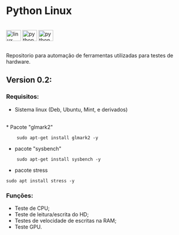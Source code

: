 # Python Linux


<div style="display: inline_block"><br>
  <img align="center" alt="linux" height="30" width="40" src="https://cdn.jsdelivr.net/gh/devicons/devicon/icons/linux/linux-original.svg">
  <img align="center" alt="python" height="30" width="40" src="https://cdn.jsdelivr.net/gh/devicons/devicon/icons/python/python-original.svg">
  <a href="https://github.com/lukasoliveeira" target="_blank"><img align="center" alt="python" height="30" width="40"  src="https://cdn.jsdelivr.net/gh/devicons/devicon/icons/github/github-original-wordmark.svg" target="_blank"></a>
  

  
</div><br>

Repositorio para automação de ferramentas utilizadas para testes de hardware.

## Version 0.2:

### Requisitos:

* Sistema linux (Deb, Ubuntu, Mint, e derivados)
<br>
* Pacote "glmark2"

~~~ Glmark2
    sudo apt-get install glmark2 -y
~~~ 
* pacote "sysbench"
~~~ Sysbench
    sudo apt-get install sysbench -y
~~~ 
* pacote stress
~~~ Stress
sudo apt install stress -y
~~~

### Funções:

 * Teste de CPU;
 * Teste de leitura/escrita do HD;
 * Testes de velocidade de escritas na RAM;
 * Teste GPU.





    
